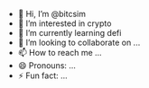 - 👋 Hi, I’m @bitcsim
- 👀 I’m interested in crypto
- 🌱 I’m currently learning defi
- 💞️ I’m looking to collaborate on ...
- 📫 How to reach me ...
- 😄 Pronouns: ...
- ⚡ Fun fact: ...

<!---
bitcsim/bitcsim is a ✨ special ✨ repository because its `README.md` (this file) appears on your GitHub profile.
You can click the Preview link to take a look at your changes.
--->
